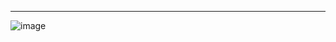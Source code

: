 _______________________________________________________________________________________________________

![image](https://github.com/user-attachments/assets/06974296-31ca-486f-9f88-a19603f2057c)


<!---
SantiagoPalacios18/SantiagoPalacios18 is a ✨ special ✨ repository because its `README.md` (this file) appears on your GitHub profile.
You can click the Preview link to take a look at your changes.
--->
